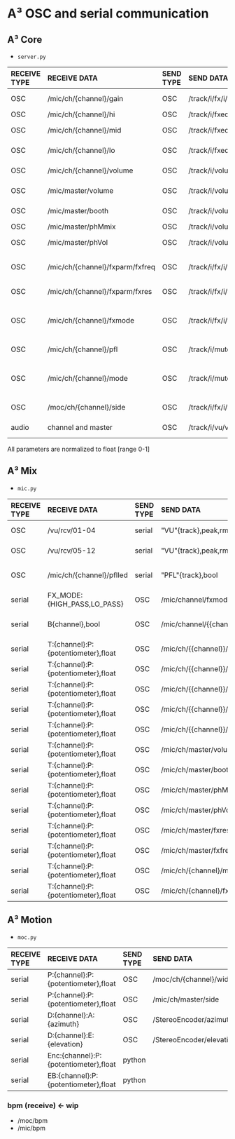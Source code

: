 # A³ OSC and serial communication
## A³ Core
- ```server.py```

| RECEIVE TYPE | RECEIVE DATA | SEND TYPE | SEND DATA | Destination | Description | Interface
| :---| :--- | :--- | :--- | :--- | :--- | :---
| OSC | /mic/ch/{channel}/gain | OSC | /track/i/fx/i/fxparam/i/value | reaper | Channel i gain | potentiometer
| OSC | /mic/ch/{channel}/hi  | OSC | /track/i/fxeq/hishelf/gain | reaper | Channel i hi | potentiometer
| OSC | /mic/ch/{channel}/mid  | OSC | /track/i/fxeq/band/0/gain | reaper | Channel i mid | potentiometer
| OSC | /mic/ch/{channel}/lo  | OSC | /track/i/fxeq/loshelf/gain | reaper | Channel i low | potentiometer
| OSC | /mic/ch/{channel}/volume  | OSC | /track/i/volume | reaper | Channel i volume | potentiometer
| OSC | /mic/master/volume  | OSC | /track/i/volume | reaper | Master volume | potentiometer
| OSC | /mic/master/booth  | OSC | /track/i/volume | reaper | Booth volume | potentiometer
| OSC | /mic/master/phMmix | OSC | /track/i/volume | reaper | Phones Mix | potentiometer
| OSC | /mic/master/phVol  | OSC | /track/i/volume | reaper | Phones volume | potentiometer
| OSC | /mic/ch/{channel}/fxparm/fxfreq  | OSC | /track/i/fx/i/fxparam/i/value | reaper | FX hipass and lopass frequency |  potentiometer
| OSC | /mic/ch/{channel}/fxparm/fxres  | OSC | /track/i/fx/i/fxparam/i/value | reaper | FX Resonance | potentiometer
| OSC | /mic/ch/{channel}/fxmode  | OSC | /track/i/fx/i/fxparam/i/value | reaper | Channel i mode (hipass, lopass) | button
| OSC | /mic/ch/{channel}/pfl  | OSC | /track/i/mute | reaper | Channel i pfl | button
| OSC | /mic/ch/{channel}/mode  | OSC | /track/i/mute | reaper | Channel i mode (Stereo, 3D) |  button
| OSC | /moc/ch/{channel}/side  | OSC | /track/i/fx/i/fxparam/i/value | StereoEncoder | Channel i reverb send | potentiometer
| audio | channel and master | OSC | /track/i/vu/value ff | A³ mix, A³ Motion | VU meter | supercollider

All parameters are normalized to float [range 0-1] 

## A³ Mix
- ```mic.py```

| RECEIVE TYPE | RECEIVE DATA | SEND TYPE | SEND DATA | destination | Description | Interface
| :---| :--- | :--- | :--- | :--- | :--- | :---
| OSC | /vu/rcv/01-04 | serial | "VU"{track},peak,rms | teensy | input vu ff (peak/rms) | software
| OSC | /vu/rcv/05-12 | serial | "VU"{track},peak,rms | teensy | output vu ff (peak/rms) | software
| OSC | /mic/ch/{channel}/pflled | serial | "PFL"{track},bool | teensy | pre fader listen or cue | leds
| serial | FX_MODE:{HIGH_PASS,LO_PASS} | OSC | /mic/channel/fxmode/{hipass,lopass} | A³ Core | FX Mode | buttons
| serial | B{channel},bool | OSC | /mic/channel/{{channel}}/pfl/bool | A³ Core | pre fader listen or cue | buttons
| serial | T:{channel}:P:{potentiometer},float | OSC | /mic/ch/{{channel}}/gain | A³ Core | channel gain | potentiometer
| serial | T:{channel}:P:{potentiometer},float | OSC | /mic/ch/{{channel}}/hi | A³ Core | eq high | potentiometer
| serial | T:{channel}:P:{potentiometer},float | OSC | /mic/ch/{{channel}}/mid | A³ Core | eq mid | potentiometer
| serial | T:{channel}:P:{potentiometer},float | OSC | /mic/ch/{{channel}}/lo | A³ Core | eq low | potentiometer
| serial | T:{channel}:P:{potentiometer},float | OSC | /mic/ch/{{channel}}/volume | A³ Core | channel volume | potentiometer
| serial | T:{channel}:P:{potentiometer},float | OSC | /mic/ch/master/volume | A³ Core | master volume | potentiometer
| serial | T:{channel}:P:{potentiometer},float | OSC | /mic/ch/master/booth | A³ Core | booth volume | potentiometer
| serial | T:{channel}:P:{potentiometer},float | OSC | /mic/ch/master/phMix | A³ Core | phones mix | potentiometer
| serial | T:{channel}:P:{potentiometer},float | OSC | /mic/ch/master/phVol | A³ Core | phones volume | potentiometer
| serial | T:{channel}:P:{potentiometer},float | OSC | /mic/ch/master/fxres | A³ Core | fx resonance | potentiometer
| serial | T:{channel}:P:{potentiometer},float | OSC | /mic/ch/master/fxfreq | A³ Core | fx frequency | potentiometer
| serial | T:{channel}:P:{potentiometer},float | OSC | /mic/ch/{channel}/mode | A³ Core | channel 3D mode| button
| serial | T:{channel}:P:{potentiometer},float | OSC | /mic/ch/{channel}/fxmode | A³ Core | channel FX mode| button

## A³ Motion
- ```moc.py```

| RECEIVE TYPE | RECEIVE DATA | SEND TYPE | SEND DATA | destination | Description | Interface
| :---| :--- | :--- | :--- | :--- | :--- | :---
| serial | P:{channel}:P:{potentiometer},float | OSC | /moc/ch/{channel}/width/ | StereoEncoder | stereo width | potentiometer
| serial | P:{channel}:P:{potentiometer},float | OSC | /mic/ch/master/side | A³ Core | reverb send | potentiometer
| serial | D:{channel}:A:{azimuth} | OSC | /StereoEncoder/azimuth | StereoEncoder | azimuth angle | touchscreen
| serial | D:{channel}:E:{elevation} | OSC | /StereoEncoder/elevation | StereoEncoder | elevation angle | touchscreen
| serial | Enc:{channel}:P:{potentiometer},float | python | | menu navigation | A³ Motion UI | encoder
| serial | EB:{channel}:P:{potentiometer},float | python | | menu navigation | A³ Motion UI | encoder buttons

### bpm (receive) <- wip
- /moc/bpm
- /mic/bpm
